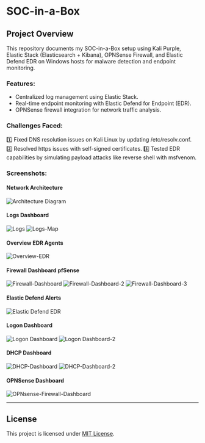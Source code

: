 # SOC-in-a-Box

## Project Overview

This repository documents my SOC-in-a-Box setup using Kali Purple, Elastic Stack (Elasticsearch + Kibana), OPNSense Firewall, and Elastic Defend EDR on Windows hosts for malware detection and endpoint monitoring.

### Features:
- Centralized log management using Elastic Stack.
- Real-time endpoint monitoring with Elastic Defend for Endpoint (EDR).
- OPNSense firewall integration for network traffic analysis.

### Challenges Faced:
1️⃣ Fixed DNS resolution issues on Kali Linux by updating /etc/resolv.conf.
2️⃣ Resolved https issues with self-signed certificates.
3️⃣ Tested EDR capabilities by simulating payload attacks like reverse shell with msfvenom.

### Screenshots:
#### Network Architecture
![Architecture Diagram](https://github.com/user-attachments/assets/9ee99b1b-d3c7-4edf-afe6-318155bf0bd4)

#### Logs Dashboard
![Logs](https://github.com/user-attachments/assets/1ff8e983-cd40-4ba5-9172-366b39bc1df1)
![Logs-Map](https://github.com/user-attachments/assets/d6195a1e-382e-4252-87d7-4fedaf416a28)

#### Overview EDR Agents
![Overview-EDR](https://github.com/user-attachments/assets/fa3028bc-94f4-4abf-807b-13fea1957282)

#### Firewall Dashboard pfSense
![Firewall-Dashboard](https://github.com/user-attachments/assets/002cbaf0-5505-4d5d-a445-49cf615c7b79)
![Firewall-Dashboard-2](https://github.com/user-attachments/assets/48c3eec7-864f-44ea-898d-4b005c1a183f)
![Firewall-Dashboard-3](https://github.com/user-attachments/assets/f8efc006-b87b-464e-9675-adf74e570659)

#### Elastic Defend Alerts
![Elastic Defend EDR](https://github.com/user-attachments/assets/f764c92d-7c18-4e8e-87a2-45fb835dec8c)

#### Logon Dashboard
![Logon Dashboard](https://github.com/user-attachments/assets/2bcb7a79-0066-4863-a289-bb49dd99d907)
![Logon Dashboard-2](https://github.com/user-attachments/assets/23b8889b-5a63-4dce-9852-da82eb849133)

#### DHCP Dashboard
![DHCP-Dashboard](https://github.com/user-attachments/assets/3352fc7c-e92a-4e5a-9a63-ef17ec7751e8)
![DHCP-Dashboard-2](https://github.com/user-attachments/assets/df1da004-c83b-469d-8178-7cafd7f2f535)

#### OPNSense Dashboard
![OPNsense-Firewall-Dashboard](https://github.com/user-attachments/assets/0db67338-0dbe-4d0a-a3ae-51ca9b2aa077)

---

## License

This project is licensed under [MIT License](LICENSE).
